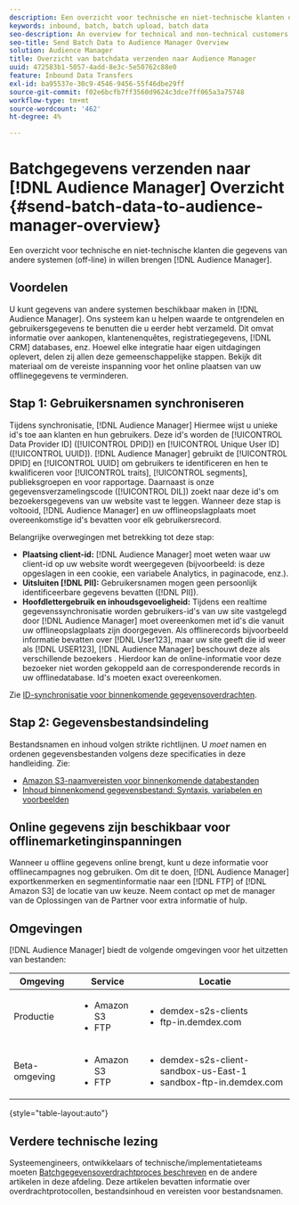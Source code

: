 ```yaml
---
description: Een overzicht voor technische en niet-technische klanten die gegevens van andere systemen (off-line) in Audience Manager willen brengen.
keywords: inbound, batch, batch upload, batch data
seo-description: An overview for technical and non-technical customers who want to bring data from other systems (offline) into Audience Manager. To do so, use the batch upload option in Audience Manager.
seo-title: Send Batch Data to Audience Manager Overview
solution: Audience Manager
title: Overzicht van batchdata verzenden naar Audience Manager
uuid: 472583b1-5057-4add-8e3c-5e50762c88e0
feature: Inbound Data Transfers
exl-id: ba95537e-30c9-4546-9456-55f46dbe29ff
source-git-commit: f02e6bcfb7ff3560d9624c3dce7ff065a3a75748
workflow-type: tm+mt
source-wordcount: '462'
ht-degree: 4%

---
```


# Batchgegevens verzenden naar [!DNL Audience Manager] Overzicht {#send-batch-data-to-audience-manager-overview}

Een overzicht voor technische en niet-technische klanten die gegevens van andere systemen (off-line) in willen brengen [!DNL Audience Manager].

## Voordelen

U kunt gegevens van andere systemen beschikbaar maken in [!DNL Audience Manager]. Ons systeem kan u helpen waarde te ontgrendelen en gebruikersgegevens te benutten die u eerder hebt verzameld. Dit omvat informatie over aankopen, klantenenquêtes, registratiegegevens, [!DNL CRM] databases, enz. Hoewel elke integratie haar eigen uitdagingen oplevert, delen zij allen deze gemeenschappelijke stappen. Bekijk dit materiaal om de vereiste inspanning voor het online plaatsen van uw offlinegegevens te verminderen.

## Stap 1: Gebruikersnamen synchroniseren

Tijdens synchronisatie, [!DNL Audience Manager] Hiermee wijst u unieke id&#39;s toe aan klanten en hun gebruikers. Deze id&#39;s worden de [!UICONTROL Data Provider ID] ([!UICONTROL DPID]) en [!UICONTROL Unique User ID] ([!UICONTROL UUID]). [!DNL Audience Manager] gebruikt de [!UICONTROL DPID] en [!UICONTROL UUID] om gebruikers te identificeren en hen te kwalificeren voor [!UICONTROL traits], [!UICONTROL segments], publieksgroepen en voor rapportage. Daarnaast is onze gegevensverzamelingscode ([!UICONTROL DIL]) zoekt naar deze id&#39;s om bezoekersgegevens van uw website vast te leggen. Wanneer deze stap is voltooid, [!DNL Audience Manager] en uw offlineopslagplaats moet overeenkomstige id&#39;s bevatten voor elk gebruikersrecord.

Belangrijke overwegingen met betrekking tot deze stap:

* **Plaatsing client-id:** [!DNL Audience Manager] moet weten waar uw client-id op uw website wordt weergegeven (bijvoorbeeld: is deze opgeslagen in een cookie, een variabele Analytics, in paginacode, enz.).
* **Uitsluiten [!DNL PII]:** Gebruikersnamen mogen geen persoonlijk identificeerbare gegevens bevatten ([!DNL PII]).
* **Hoofdlettergebruik en inhoudsgevoeligheid:** Tijdens een realtime gegevenssynchronisatie worden gebruikers-id&#39;s van uw site vastgelegd door [!DNL Audience Manager] moet overeenkomen met id&#39;s die vanuit uw offlineopslagplaats zijn doorgegeven. Als offlinerecords bijvoorbeeld informatie bevatten over [!DNL User123], maar uw site geeft die id weer als [!DNL USER123], [!DNL Audience Manager] beschouwt deze als verschillende bezoekers . Hierdoor kan de online-informatie voor deze bezoeker niet worden gekoppeld aan de corresponderende records in uw offlinedatabase. Id&#39;s moeten exact overeenkomen.

Zie [ID-synchronisatie voor binnenkomende gegevensoverdrachten](../../../integration/sending-audience-data/batch-data-transfer-explained/id-sync-http.md).

## Stap 2: Gegevensbestandsindeling

Bestandsnamen en inhoud volgen strikte richtlijnen. U *moet* namen en ordenen gegevensbestanden volgens deze specificaties in deze handleiding. Zie:

* [Amazon S3-naamvereisten voor binnenkomende databestanden](../../../integration/sending-audience-data/batch-data-transfer-explained/inbound-s3-filenames.md)
* [Inhoud binnenkomend gegevensbestand: Syntaxis, variabelen en voorbeelden](../../../integration/sending-audience-data/batch-data-transfer-explained/inbound-file-contents.md)

## Online gegevens zijn beschikbaar voor offlinemarketinginspanningen

Wanneer u offline gegevens online brengt, kunt u deze informatie voor offlinecampagnes nog gebruiken. Om dit te doen, [!DNL Audience Manager] exportkenmerken en segmentinformatie naar een [!DNL FTP] of [!DNL Amazon S3] de locatie van uw keuze. Neem contact op met de manager van de Oplossingen van de Partner voor extra informatie of hulp.

## Omgevingen

[!DNL Audience Manager] biedt de volgende omgevingen voor het uitzetten van bestanden:

| Omgeving | Service | Locatie |
|---------|----------|---------|
| Productie | <ul><li>Amazon S3</li><li>FTP</li></ul> | <ul><li>demdex-s2s-clients</li><li>ftp-in.demdex.com</li></ul> |
| Beta-omgeving | <ul><li>Amazon S3</li><li>FTP</li></ul> | <ul><li>demdex-s2s-client-sandbox-us-East-1</li><li>sandbox-ftp-in.demdex.com</li></ul> |

{style=&quot;table-layout:auto&quot;}

## Verdere technische lezing

Systeemengineers, ontwikkelaars of technische/implementatieteams moeten [Batchgegevensoverdrachtproces beschreven](../../../integration/sending-audience-data/batch-data-transfer-explained/batch-data-transfer-explained.md) en de andere artikelen in deze afdeling. Deze artikelen bevatten informatie over overdrachtprotocollen, bestandsinhoud en vereisten voor bestandsnamen.
